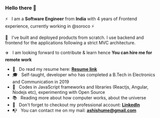 ### Hello there 👋

<!--
**ashish_debnath** is a ✨ _special_ ✨ repository because its `README.md` (this file) appears on your GitHub profile.
-->

:zap: &nbsp; I am a **Software Engineer** from **India** with 4 years of Frontend experience, currently working in @soroco
:zap:

:rocket: &nbsp; I've built and deployed products from scratch. I use backend and frontend for the applications following a strict MVC architecture.

:airplane: &nbsp; I am looking forward to contribute & learn hence **You can hire me for remote work**

- :briefcase: &nbsp; Do read my resume here: **<a href="https://drive.google.com/file/d/13xeYwv-PDb6HbGC3N_hFlJIbw029EoO7/view?usp=sharing" target="_blank">Resume link</a>** 
- :mortar_board: &nbsp; Self-taught, developer who has completed a B.Tech in Electronics and Communication in 2019
- :telescope: &nbsp; Codes in JavaScript frameworks and libraries (Reactjs, Angular, Nodejs etc), experimenting with Open Source
- :books: &nbsp; Reading more about how computer works, about the universe
- :tada: &nbsp; Don't forget to checkout my professional account: **<a href="https://linkedin.com/in/ashishume" target="_blank">LinkedIn</a>**
- :mailbox_with_no_mail: &nbsp; You can contact me on my mail: **<a href="https://mail.google.com/mail/u/0/?view=cm&fs=1&tf=1&to=ashishume@gmail.com" target="_blank">ashishume@gmail.com</a>** 
